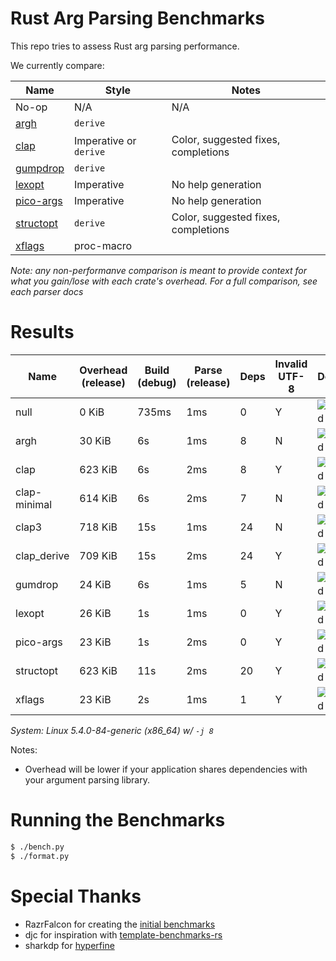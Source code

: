 # Rust Arg Parsing Benchmarks

This repo tries to assess Rust arg parsing performance.

We currently compare:

Name                                                 | Style                 | Notes
-----------------------------------------------------|-----------------------|------
No-op                                                | N/A                   | N/A
[argh](https://github.com/google/argh)               | `derive`              |
[clap](https://github.com/clap-rs/clap)              | Imperative or `derive`| Color, suggested fixes, completions
[gumpdrop](https://github.com/murarth/gumdrop)       | `derive`              |
[lexopt](https://github.com/blyxxyz/lexopt)          | Imperative            | No help generation
[pico-args](https://github.com/razrfalcon/pico-args) | Imperative            | No help generation
[structopt](https://github.com/texitoi/structopt)    | `derive`              | Color, suggested fixes, completions
[xflags](https://github.com/matklad/xflags)          | proc-macro            |

*Note: any non-performanve comparison is meant to provide context for what you
gain/lose with each crate's overhead.  For a full comparison, see each parser
docs*

# Results

Name | Overhead (release) | Build (debug) | Parse (release) | Deps | Invalid UTF-8 | Downloads | Version
-----|--------------------|---------------|-----------------|------|---------------|-----------|--------
null | 0 KiB | 735ms | 1ms | 0 | Y | ![Download count](https://img.shields.io/crates/dr/None) | -
argh | 30 KiB | 6s | 1ms | 8 | N | ![Download count](https://img.shields.io/crates/dr/argh) | v0.1.6
clap | 623 KiB | 6s | 2ms | 8 | Y | ![Download count](https://img.shields.io/crates/dr/clap) | v2.33.3
clap-minimal | 614 KiB | 6s | 2ms | 7 | N | ![Download count](https://img.shields.io/crates/dr/clap) | v3.0.0-beta.5
clap3 | 718 KiB | 15s | 1ms | 24 | N | ![Download count](https://img.shields.io/crates/dr/clap) | v3.0.0-beta.5
clap_derive | 709 KiB | 15s | 2ms | 24 | Y | ![Download count](https://img.shields.io/crates/dr/clap) | v3.0.0-beta.5
gumdrop | 24 KiB | 6s | 1ms | 5 | N | ![Download count](https://img.shields.io/crates/dr/gumdrop) | v0.8.0
lexopt | 26 KiB | 1s | 1ms | 0 | Y | ![Download count](https://img.shields.io/crates/dr/lexopt) | v0.1.0
pico-args | 23 KiB | 1s | 2ms | 0 | Y | ![Download count](https://img.shields.io/crates/dr/pico-args) | v0.4.2
structopt | 623 KiB | 11s | 2ms | 20 | Y | ![Download count](https://img.shields.io/crates/dr/structopt) | v0.3.25
xflags | 23 KiB | 2s | 1ms | 1 | Y | ![Download count](https://img.shields.io/crates/dr/xflags) | v0.2.3

*System: Linux 5.4.0-84-generic (x86_64) w/ `-j 8`*

Notes:
- Overhead will be lower if your application shares dependencies with your argument parsing library.

# Running the Benchmarks

```bash
$ ./bench.py
$ ./format.py
```

# Special Thanks

- RazrFalcon for creating the [initial benchmarks](https://github.com/RazrFalcon/pico-args)
- djc for inspiration with [template-benchmarks-rs](https://github.com/djc/template-benchmarks-rs)
- sharkdp for [hyperfine](https://github.com/sharkdp/hyperfine)
